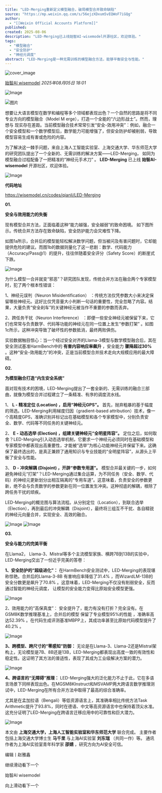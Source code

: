 ```yaml
---
title: "LED-Merging重新定义模型融合，破局模型合并致命缺陷"
source: "https://mp.weixin.qq.com/s/56ejzXDxum5vEQWoF7iGQg"
author:
  - "[[Weixin Official Accounts Platform]]"
published:
created: 2025-08-06
description: "LED-Merging已上线始智AI-wisemodel开源社区，欢迎体验。"
tags:
  - "模型融合"
  - "安全防护"
  - "神经元调度"
abstract: "LED-Merging是一种无需训练的模型融合方法，能够平衡安全与性能。"
---
```

![cover_image](https://mmbiz.qpic.cn/sz_mmbiz_jpg/4heHKEq5K4o1kTMjn1MIll1g858QicLZ1ibzWOhVTHOicKUrKRGzOnOBGdDWp02RqibWmPjPMd9DWNoicRvMpzgT9qg/0?wx_fmt=jpeg)

[始智AI wisemodel](https://mp.weixin.qq.com/s/) *2025年08月05日 18:01*

![Image](https://mmbiz.qpic.cn/sz_mmbiz_png/4heHKEq5K4o1kTMjn1MIll1g858QicLZ1v2mPcYHcuZQE7V6MqcwMEmnADx6fF5RHaM21KfU2oib4iaWvWOPdkc6g/640?wx_fmt=png&tp=webp&wxfrom=5&wx_lazy=1)

![图片](https://mmbiz.qpic.cn/sz_mmbiz_jpg/4heHKEq5K4q9tqEgFvN7zdf9yNakzjy8Yt6OdziclqwCW7cnvDOJodv1ZUXezhyELWES2ZPcfPss67c625whcQw/640?wx_fmt=jpeg&from=appmsg&randomid=l24x81pa&wxfrom=5&wx_lazy=1&tp=webp)

想要让大语言模型在数学和编程等多个领域都表现出色？一个自然的思路是将不同专业方向的模型融合（Model M erge），打造一个全能的“六边形战士”。然而，理想与 现实存在差距。当前模型融合技术常常引发“安全-效用冲突”：例如，融合一个安全模型和一个数学模型后，数学能力可能增强了，但安全防护却被削弱，导致模型容易生成有害或危险的内容。  

为了解决这一棘手问题，来自上海人工智能实验室、上海交通大学、华东师范大学的研究团队提出了一个全新的、无需训练的解决方案——LED-Merging， 如同为模型融合过程配备了一把精准的“神经元手术刀” 。 **LED-Merging** 已上线 **始智AI-wisemodel** 开源社区，欢迎体验。

![Image](https://mmbiz.qpic.cn/sz_mmbiz_png/4heHKEq5K4o1kTMjn1MIll1g858QicLZ11FhQCqWV8ic7UhbXsDnRFAvpyiacEaUNs9QcewCrNXqJC1tAVFsVAWTw/640?wx_fmt=png&from=appmsg&tp=webp&wxfrom=5&wx_lazy=1)

**代码地址**

https://wisemodel.cn/codes/qianli/LED-Merging

**01.**

**安全与效用能力的失衡**

  

现有模型合并方法，正面临着这种“能力越强，安全越弱”的致命困境。 如下图所示。传统合并方法存在致命缺陷，安全防护能力会灾难性下降。

如图1a所示，合并后的模型能轻松解决数学问题，但当被问及有害问题时，它却能提供危险的建议。而图1b的数据则量化了这一悲剧：数学、代码能力（Accuracy/Pass@1）的提升，往往伴随着安全评分（Safety Score）的断崖式下跌。

![Image](https://mmbiz.qpic.cn/sz_mmbiz_png/4heHKEq5K4o1kTMjn1MIll1g858QicLZ1IfHd3bNbtJ1Ns99P6f7xic2yPRaa4A3icoyVSlr5IrjzAjXsLPKSlzrg/640?wx_fmt=png&tp=webp&wxfrom=5&wx_lazy=1)

为什么模型一合并就变“邪恶”？研究团队发现，传统合并方法在融合两个专家模型时，犯了两个根本性错误：

1、神经元误判（Neuron Misidentification） ：传统方法仅凭参数大小来决定保留哪些神经元。这好比仅凭音量大小判断一句话的重要性，完全忽略了内容。结果，大量负责“安全刹车”的关键神经元被当作不重要的参数而丢弃。

2、跨任务干扰（Neuron Interference） ：即便一些安全神经元被保留下来，它们也常常与负责数学、代码等功能的神经元在同一位置上发生“参数打架” 。如图1c所示，这种冲突导致了破坏性的参数抵消，最终两败俱伤。

实验数据触目惊心：当一个经过安全对齐的Llama-3模型与数学模型融合后，其在安全测试基准HarmBench中的 **有害内容响应率飙升** ，安全能力 **骤降超过30%** 。这种“安全-效用能力”的冲突，正是当前模型合并技术走向大规模应用的最大障碍。

**02.**

**为模型融合打造“内生安全系统”**

  

面对现有技术的困境，LED-Merging提出了一套全新的、无需训练的融合三部曲，就像为模型合并过程建立了一条精准、有序的调度流水线。

1、 **L - 精准定位 (Location) ，启用“神经元GPS”。** 首先，抛弃粗暴的基于幅度的筛选。LED-Merging利用梯度归因（gradient-based attribution）技术，像一个高精度GPS，准确识别并标记出在基础模型和各个专家模型中，分别负责安全、数学、代码等不同任务的关键神经元。

2、 **E - 动态选举 (Election) ，组建关键神经元“全明星阵容”。** 定位之后，如何取舍？LED-Merging引入动态选举机制，它要求一个神经元必须同时在基础模型和专家模型中都表现出高重要性，才能被“选举”为核心功能神经元并保留下来。这确保了最终选出的，是真正兼顾了通用知识与专业技能的“全明星阵容”，从源头上平衡了安全与性能。

3、 **D - 冲突解耦 (Disjoint) ，开辟“参数专用道”。** 模型合并最关键的一步，如何避免神经元“打架”？LED-Merging通过集合运算，为不同任务（安全、数学、代码）的神经元更新划分出相互隔离的“专用车道”。这意味着，负责安全的参数更新，绝不会与负责数学的参数更新在同一位置发生冲突。这种彻底的解耦，根除了跨任务干扰的顽疾。

LED-Merging的概览图与算法流程。从分别定位（Location），到联合选举（Election），再到最后的冲突解耦（Disjoint），最终将三组互不干扰、各自精锐的神经元向量合并，实现安全、高效的融合。

![Image](https://mmbiz.qpic.cn/sz_mmbiz_png/4heHKEq5K4o1kTMjn1MIll1g858QicLZ1Jh7yy0f8Iu8mdoy8up89iajNCxQN4s5Uh6MMt9xiazfAbHypMFgCMic8w/640?wx_fmt=png&tp=webp&wxfrom=5&wx_lazy=1) ![Image](https://mmbiz.qpic.cn/sz_mmbiz_png/4heHKEq5K4o1kTMjn1MIll1g858QicLZ1agjw9ia4nt0s1mBfic6hNgIAuJeCXBCktRkTczr6ftz9vwPNrO5TsGYQ/640?wx_fmt=png&tp=webp&wxfrom=5&wx_lazy=1)

**03.**

**安全与能力的完美平衡**

  

在Llama2， Llama-3、Mistral等多个主流模型家族、横跨7B到13B的实验中，LED-Merging交出了一份近乎完美的答卷：

**1、安全防护的“超级进化”：** 在HarmBench安全测试中，LED-Merging的表现堪称惊艳。合并后的Llama-3-8B 有害响应率降低了31.4% ，而WizardLM-13B的 安全分数更是飙升了70.8% 。这意味着，LED-Merging不仅没有削弱安全，反而通过智能的神经元调度， 让模型的安全能力变得比原始安全模型更强。

![Image](https://mmbiz.qpic.cn/sz_mmbiz_png/4heHKEq5K4o1kTMjn1MIll1g858QicLZ18caTPw7RxRafLo0Q2J4IA6bdReCMGR5Th9MgqnqF6P88oXt2UsBiaNQ/640?wx_fmt=png&tp=webp&wxfrom=5&wx_lazy=1)

2、效用能力的“高保真度”： 安全提升了，能力有没有打折？完全没有。在GSM8K数学推理基准上，合并后的模型 保留了专业模型95%的性能 ，准确率高达52.39% 。在代码生成评测基准MBPP上，其成功率甚至比原始代码模型提升了40.2% 。

![Image](https://mmbiz.qpic.cn/sz_mmbiz_png/4heHKEq5K4o1kTMjn1MIll1g858QicLZ15NPwC9Brm9YDZdkk3RAyricdwK7tZW4gCFL1hQH4pmsMNFzQ2iawGHvg/640?wx_fmt=png&tp=webp&wxfrom=5&wx_lazy=1)

**3、跨模型、跨尺寸的“零感知”防御：** 无论是在Llama-3、Llama-2还是Mistral架构上，无论模型是7B、8B还是13B，LED-Merging都表现出高度一致的有效性和稳定性。这证明了其方法的普适性，表现了其成为工业级解决方案的潜力。

![Image](https://mmbiz.qpic.cn/sz_mmbiz_png/4heHKEq5K4o1kTMjn1MIll1g858QicLZ1ADOFSWrkkpqgA9cDCF7UpjlQveYRLaJ9XmKRG5McdY5X6wTiaOibxxmg/640?wx_fmt=png&tp=webp&wxfrom=5&wx_lazy=1)

**4、跨语言的“无障碍”推理：** LED-Merging强大的泛化能力不止于此，它在多语言场景下同样表现出色。在MGSM8KInstruct和MSVAMP两大跨语言数学推理测试中，LED-Merging在所有合并方法中取得了最高的综合准确率。

尤其是在孟加拉语（Bengali）等低资源语言上，其准确率相比传统方法Task Arithmetic提升了93.8%，同时在德语、中文等高资源语言中也保持着顶尖水准。这充分证明了LED-Merging在跨语言迁移应用中的可靠性和巨大潜力。

![Image](https://mmbiz.qpic.cn/sz_mmbiz_png/4heHKEq5K4o1kTMjn1MIll1g858QicLZ1gmWdpXxFCH5OyW41auuCBYgZicABkwdOrY4q7NBo2BmgT3Sq7DFOXZA/640?wx_fmt=png&tp=webp&wxfrom=5&wx_lazy=1)

本文由 **上海交通大学，上海人工智能实验室和华东师范大学** 联合完成。 主要作者包括上海交通大学博士生 **马千里** 与上海AI实验室 **刘东瑞** （共同一作）等。 通讯作者为上海AI实验室青年科学家 **邵婧** ，研究方向为AI安全可信。

  

编辑丨赵雅鑫  

继续滑动看下一个

始智AI wisemodel

向上滑动看下一个